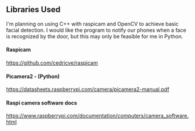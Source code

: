 ## Libraries Used
I'm planning on using C++ with raspicam and OpenCV to achieve basic facial detection. I would like the program to notify our phones when a face is recognized by the door, but this may only be feasible for me in Python.

#### Raspicam
https://github.com/cedricve/raspicam

#### Picamera2 - (Python)
https://datasheets.raspberrypi.com/camera/picamera2-manual.pdf

#### Raspi camera software docs
https://www.raspberrypi.com/documentation/computers/camera_software.html
